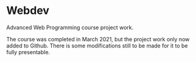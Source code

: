 # Webdev
Advanced Web Programming course project work.

The course was completed in March 2021, but the project work only now added to Github.
There is some modifications still to be made for it to be fully presentable.
